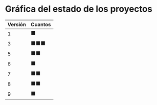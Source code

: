 # Gráfica del estado de los proyectos


| Versión | Cuantos               |
|---------|-----------------------|
| 1 | ⬛|
| 3 | ⬛⬛⬛|
| 5 | ⬛⬛|
| 6 | ⬛|
| 7 | ⬛⬛|
| 8 | ⬛⬛|
| 9 | ⬛|

